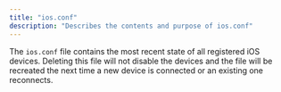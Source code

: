 ```yaml
---
title: "ios.conf"
description: "Describes the contents and purpose of ios.conf"
---
```


The `ios.conf` file contains the most recent state of all registered iOS devices. Deleting this file will not disable the devices and the file will be recreated the next time a new device is connected or an existing one reconnects.
